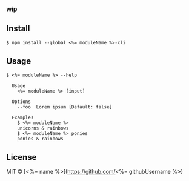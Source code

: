### wip 

## Install

```
$ npm install --global <%= moduleName %>-cli
```


## Usage

```
$ <%= moduleName %> --help

  Usage
    <%= moduleName %> [input]

  Options
    --foo  Lorem ipsum [Default: false]

  Examples
    $ <%= moduleName %>
    unicorns & rainbows
    $ <%= moduleName %> ponies
    ponies & rainbows
```


## License

MIT © [<%= name %>](https://github.com/<%= githubUsername %>)
